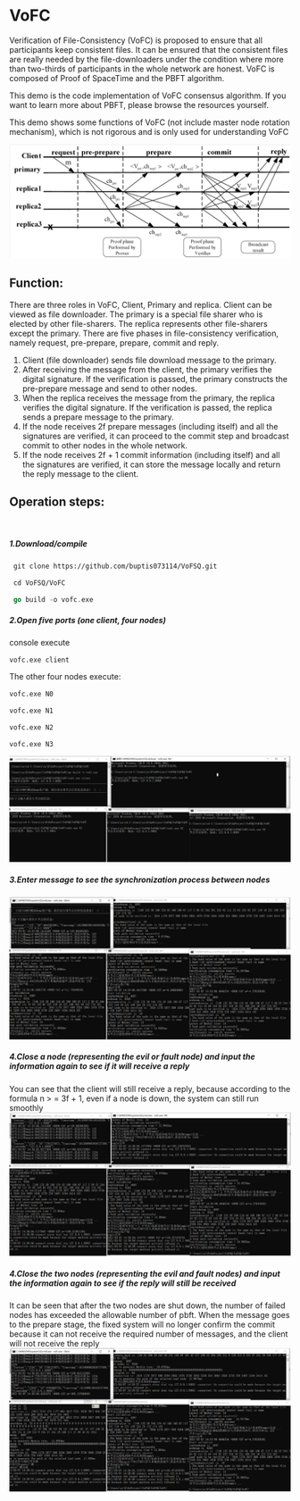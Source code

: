 # VoFC
Verification of File-Consistency (VoFC) is proposed to ensure that all participants keep consistent files. It can be ensured that the consistent files are really needed by the file-downloaders under the condition where more than two-thirds of participants in the whole network are honest. 
VoFC is composed of Proof of SpaceTime and the PBFT algorithm.

This demo is the code implementation of VoFC consensus algorithm. If you want to learn more about PBFT, please browse the resources yourself.

This demo shows some functions of VoFC (not include master node rotation mechanism), which is not rigorous and is only used for understanding VoFC


![VoFC](https://github.com/buptis073114/VoFSQ/blob/master/img/VoFC.png)

## Function:

There are three roles in VoFC, Client, Primary and replica. Client can be viewed as file downloader. The primary is a special file sharer who is elected by other file-sharers. The replica represents other file-sharers except the primary. There are five phases in file-consistency verification, namely request, pre-prepare, prepare, commit and reply.
  
 1. Client (file downloader) sends file download message to the primary.
 2. After receiving the message from the client, the primary verifies the digital signature. If the verification is passed, the primary constructs the pre-prepare message and send to other nodes.
 3. When the replica receives the message from the primary, the replica verifies the digital signature. If the verification is passed, the replica sends a prepare message to the primary.
 4. If the node receives 2f prepare messages (including itself) and all the signatures are verified, it can proceed to the commit step and broadcast commit to other nodes in the whole network.
 5. If the node receives 2f + 1 commit information (including itself) and all the signatures are verified, it can store the message locally and return the reply message to the client.


## Operation steps:
<br>

##### 1.Download/compile
```shell
 git clone https://github.com/buptis073114/VoFSQ.git
```
```shell
 cd VoFSQ/VoFC
```
```go
 go build -o vofc.exe
```

##### 2.Open five ports (one client, four nodes)
console execute 
```shell script
vofc.exe client
```
The other four nodes execute:
```shell script
vofc.exe N0
```
```shell script
vofc.exe N1
```
```shell script
vofc.exe N2
```
```shell script
vofc.exe N3
```

![startup](https://github.com/buptis073114/VoFSQ/blob/master/img/VoFC1.png)
##### 3.Enter message to see the synchronization process between nodes
![vofc1](https://github.com/buptis073114/VoFSQ/blob/master/img/VoFC2.png)
##### 4.Close a node (representing the evil or fault node) and input the information again to see if it will receive a reply
You can see that the client will still receive a reply, because according to the formula n > = 3f + 1, even if a node is down, the system can still run smoothly
![vofc2](https://github.com/buptis073114/VoFSQ/blob/master/img/VoFC3.png)
##### 4.Close the two nodes (representing the evil and fault nodes) and input the information again to see if the reply will still be received
It can be seen that after the two nodes are shut down, the number of failed nodes has exceeded the allowable number of pbft. When the message goes to the prepare stage, the fixed system will no longer confirm the commit because it can not receive the required number of messages, and the client will not receive the reply
![vofc3](https://github.com/buptis073114/VoFSQ/blob/master/img/VoFC4.png)
